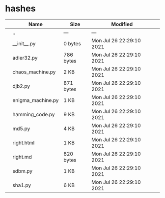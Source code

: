 # hashes

<table><thead><tr class="header"><th></th><th>Name</th><th>Size</th><th>Modified</th><th></th></tr></thead><tbody><tr class="odd"><td></td><td><span class="goup">..</span></td><td>—</td><td>—</td><td></td></tr><tr class="even"><td></td><td><span class="name">__init__.py</span></td><td>0 bytes</td><td>Mon Jul 26 22:29:10 2021</td><td></td></tr><tr class="odd"><td></td><td><span class="name">adler32.py</span></td><td>786 bytes</td><td>Mon Jul 26 22:29:10 2021</td><td></td></tr><tr class="even"><td></td><td><span class="name">chaos_machine.py</span></td><td>2 KB</td><td>Mon Jul 26 22:29:10 2021</td><td></td></tr><tr class="odd"><td></td><td><span class="name">djb2.py</span></td><td>871 bytes</td><td>Mon Jul 26 22:29:10 2021</td><td></td></tr><tr class="even"><td></td><td><span class="name">enigma_machine.py</span></td><td>1 KB</td><td>Mon Jul 26 22:29:10 2021</td><td></td></tr><tr class="odd"><td></td><td><span class="name">hamming_code.py</span></td><td>9 KB</td><td>Mon Jul 26 22:29:10 2021</td><td></td></tr><tr class="even"><td></td><td><span class="name">md5.py</span></td><td>4 KB</td><td>Mon Jul 26 22:29:10 2021</td><td></td></tr><tr class="odd"><td></td><td><span class="name">right.html</span></td><td>1 KB</td><td>Mon Jul 26 22:29:10 2021</td><td></td></tr><tr class="even"><td></td><td><span class="name">right.md</span></td><td>820 bytes</td><td>Mon Jul 26 22:29:10 2021</td><td></td></tr><tr class="odd"><td></td><td><span class="name">sdbm.py</span></td><td>1 KB</td><td>Mon Jul 26 22:29:10 2021</td><td></td></tr><tr class="even"><td></td><td><span class="name">sha1.py</span></td><td>6 KB</td><td>Mon Jul 26 22:29:10 2021</td><td></td></tr></tbody></table>
